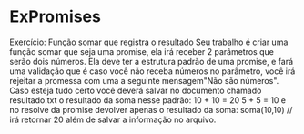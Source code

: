 # ExPromises
Exercício: Função somar que registra o resultado Seu trabalho é criar uma função somar que seja uma promise, ela irá receber 2 parâmetros que serão dois números. Ela deve ter a estrutura padrão de uma promise, e fará uma validação que é caso você não receba números no parâmetro, você irá rejeitar a promessa com uma a seguinte mensagem"Não são números". Caso esteja tudo certo você deverá salvar no documento chamado resultado.txt o resultado da soma nesse padrão: 10 + 10 = 20 5 + 5 = 10 e no resolve da promise devolver apenas o resultado da soma: soma(10,10) // irá retornar 20 além de salvar a informação no arquivo.
